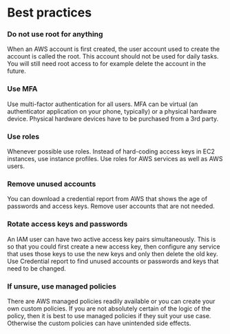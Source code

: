 # Best practices

### Do not use root for anything

When an AWS account is first created, the user account used to create the account is called the root. This account should not be used for daily tasks. You will still need root access to for example delete the account in the future.

### Use MFA

Use multi-factor authentication for all users. MFA can be virtual (an authenticator application on your phone, typically) or a physical hardware device. Physical hardware devices have to be purchased from a 3rd party.&#x20;

### Use roles

Whenever possible use roles. Instead of hard-coding access keys in EC2 instances, use instance profiles. Use roles for AWS services as well as AWS users.&#x20;

### Remove unused accounts

You can download a credential report from AWS that shows the age of passwords and access keys. Remove user accounts that are not needed.&#x20;

### Rotate access keys and passwords

An IAM user can have two active access key pairs simultaneously. This is so that you could first create a new access key, then configure any service that uses those keys to use the new keys and only then delete the old key. Use Credential report to find unused accounts or passwords and keys that need to be changed.&#x20;

### If unsure, use managed policies

There are AWS managed policies readily available or you can create your own custom policies. If you are not absolutely certain of the logic of the policy, then it is best to use managed policies if they suit your use case. Otherwise the custom policies can have unintended side effects.&#x20;


